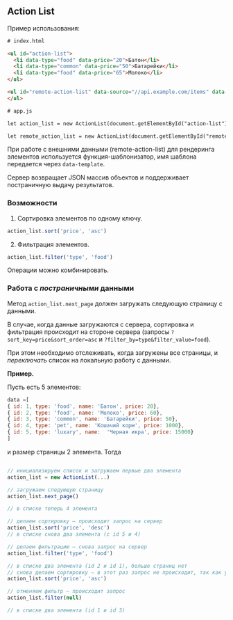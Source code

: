 ## Action List

Пример использования:

```html
# index.html

<ul id="action-list">
  <li data-type="food" data-price="20">Батон</li>
  <li data-type="common" data-price="50">Батарейки</li>
  <li data-type="food" data-price="65">Молоко</li>
</ul>

<ul id="remote-action-list" data-source="//api.example.com/items" data-template="my_template">
</ul>

# app.js

let action_list = new ActionList(document.getElementById("action-list"))

let remote_action_list = new ActionList(document.getElementById("remote-action-list"))
```

При работе с внешними данными (remote-action-list) для рендеринга элементов используется функция-шаблонизатор, имя шаблона передается через `data-template`.

Сервер возвращает JSON массив объектов и поддерживает постраничную выдачу результатов.

### Возможности

1. Сортировка элементов по одному ключу.

```js
action_list.sort('price', 'asc')
```

2. Фильтрация элементов.

```js
action_list.filter('type', 'food')
```

Операции можно комбинировать.

### Работа с _постраничными_ данными

Метод `action_list.next_page` должен загружать следующую страницу с данными.

В случае, когда данные загружаются с сервера, сортировка и фильтрация происходит на стороне сервера (запросы `?sort_key=price&sort_order=asc` и `?filter_by=type&filter_value=food`).

При этом необходимо отслеживать, когда загружены все страницы, и _переключать_ список на локальную работу с данными.

**Пример.**

Пусть есть 5 элементов:

```js
data =[
{ id: 1, type: 'food', name: 'Батон', price: 20},
{ id: 2, type: 'food', name: 'Молоко', price: 60},
{ id: 3, type: 'common', name: 'Батарейки', price: 50},
{ id: 4, type: 'pet', name: 'Кошачий корм', price: 1000},
{ id: 5, type: 'luxary', name:  'Черная икра', price: 15000}
]
```

и размер страницы 2 элемента. Тогда

```js

// инициализируем список и загружаем первые два элемента
action_list = new ActionList(...)

// загружаем следующую страницу
action_list.next_page()

// в списке теперь 4 элемента

// делаем сортировку – происходит запрос на сервер
action_list.sort('price', 'desc')
// в списке снова два элемента (с id 5 и 4)

// делаем фильтрацию – снова запрос на сервер
action_list.filter('type', 'food')

// в списке два элемента (id 2 и id 1), больше страниц нет
// снова делаем сортировку – в этот раз запрос не происходит, так как у нас есть все элементы, удовлетворяющие условиям
action_list.sort('price', 'asc')

// отменяем фильтр – происходит запрос
action_list.filter(null)

// в списке два элемента (id 1 и id 3)
```
